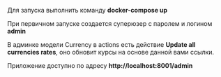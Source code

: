 Для запуска выполнить команду
**docker-compose up**

При первичном запуске создается суперюзер
с паролем и логином **admin**

В админке модели Currency в actions есть действие
**Update all currencies rates**, оно обновит курсы на основе данной вами ссылки.

Приложение доступно по адресу **http://localhost:8001/admin**